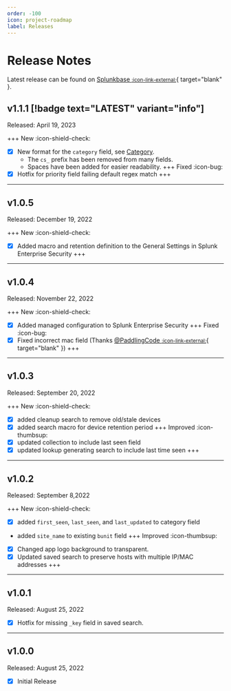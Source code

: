 ```yaml
---
order: -100
icon: project-roadmap
label: Releases
---
```


# Release Notes

Latest release can be found on [Splunkbase <small>:icon-link-external:</small>](https://splunkbase.splunk.com/app/6573){ target="blank" }.

## v1.1.1 [!badge text="LATEST" variant="info"]

Released: April 19, 2023

+++ New :icon-shield-check:
- [x] New format for the `category` field, see [Category](/components/category.md).
    - The `cs_` prefix has been removed from many fields.
    - Spaces have been added for easier readability.
+++ Fixed :icon-bug:
- [x] Hotfix for priority field failing default regex match
+++

---
 
## v1.0.5

Released: December 19, 2022

+++ New :icon-shield-check:
- [x] Added macro and retention definition to the General Settings in Splunk Enterprise Security
+++

---

## v1.0.4

Released: November 22, 2022

+++ New :icon-shield-check:
- [x] Added managed configuration to Splunk Enterprise Security
+++ Fixed :icon-bug:
- [x] Fixed incorrect mac field (Thanks [@PaddlingCode <small>:icon-link-external:</small>](https://github.com/PaddlingCode){ target="blank" })
+++

---

## v1.0.3 

Released: September 20, 2022

+++ New :icon-shield-check:
- [x] added cleanup search to remove old/stale devices
- [x] added search macro for device retention period
+++ Improved :icon-thumbsup:
- [x] updated collection to include last seen field
- [x] updated lookup generating search to include last time seen
+++

---

## v1.0.2

Released: September 8,2022

+++ New :icon-shield-check:
- [x] added `first_seen`, `last_seen`, and `last_updated` to category field
- added `site_name` to existing `bunit` field
+++ Improved :icon-thumbsup:
- [x] Changed app logo background to transparent.
- [x] Updated saved search to preserve hosts with multiple IP/MAC addresses
+++

---

## v1.0.1

Released: August 25, 2022

- [x] Hotfix for missing `_key` field in saved search.

---

## v1.0.0 

Released: August 25, 2022

- [x] Initial Release
